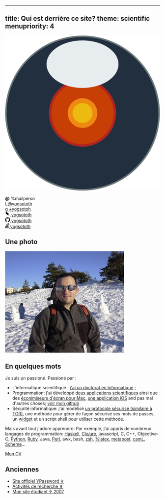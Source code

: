 -----
title: Qui est derrière ce site?
theme: scientific
menupriority: 4
-----

<img src="/Scratch/img/about/FlatAvatar.png" alt="Avatar" class="clean left"/>

**@** %mailperso  
<a href="http://twitter.com/yogsototh"><span class="social">&#116;</span> @yogsototh</a>  
[<span class="social">&#0103;</span> +yogsotoh](https://plus.google.com/117858550730178181663)  
[<img src="/Scratch/img/pinboard.png"  class="simple" style="height: 16px"/> yogsototh](http://pinboard.in/u:yogsototh)  
[<img src="/Scratch/img/GitHub-Mark-32px.png"  class="simple" style="height: 16px"/> yogsototh](http://github.com/yogsototh)  
[<img src="/Scratch/img/stackoverflow-logo.png"  class="simple" style="height: 16px"/> yogsototh](http://stackoverflow.com/users/40569/yogsototh)  

## Une photo

![C'est moi](/Scratch/img/about/yann1.jpg)

## En quelques mots

Je suis un passioné. Passioné par :

  - L'informatique scientifique : [j'ai un doctorat en Informatique](http://yann.esposito.free.fr/recherche.php?lang=fr) ;
  - Programmation: j'ai développé [deux applications scientifiques](http://yann.esposito.free.fr/logiciels.php) ainsi que des [éconimiseurs d'écran pour Mac](/Scratch/fr/softwares), [une application iOS](http://ypassword.espozito.com) and pas mal d'autres choses; [voir mon github](http://github.com/yogsototh)
  - Sécurité informatique: j'ai modélisé [un protocole sécurisé (similaire à TOR)](http://yann.esposito.free.fr/enseignement/rez0.php#projet), une méthode pour gérer de façon sécurisé ses mots de passes, un [widget](/Scratch/fr/softwares/ypassword) et un script shell pour utiliser cette méthode.

Mais avant tout j'adore apprendre.
Par exemple, j'ai appris de nombreux langages de programmation:
[Haskell](http://haskell.org),
[Clo<i>j</i>ure](http://clojure.org),
javascript, C, C++, Objective-C,
[Python](http://python.org),
[Ruby](http://ruby-lang.org),
Java,
[Perl](http://perl.org),
awk,
bash,
[zsh](http://www.zsh.org),
[%latex](http://www.latex-project.org),
[metapost](http://www.tug.org/metapost.html),
[camL](http://caml.inria.fr),
[Scheme](http://mitpress.mit.edu/sicp/full-text/book/book.html)...

[Mon CV](http://cv.espozito.com)

## Anciennes

- [Site officiel YPassword &#x271E;](http://ypassword.espozito.com)
- [Activités de recherche &#x271E;](http://yann.esposito.free.fr/recherche.php?css=blue&amp;lang=fr)
- [Mon site étudiant &#x271E; 2007](http://yann.esposito.free.fr/)

